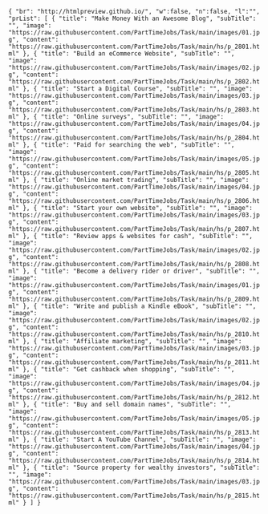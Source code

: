 `{
  "br": "http://htmlpreview.github.io/",
  "w":false,
  "n":false,
  "l":"",
  "prList": [
    {
      "title": "Make Money With an Awesome Blog",
      "subTitle": "",
      "image": "https://raw.githubusercontent.com/PartTimeJobs/Task/main/images/01.jpg",
      "content": "https://raw.githubusercontent.com/PartTimeJobs/Task/main/hs/p_2801.html"
    },
    {
      "title": "Build an eCommerce Website",
      "subTitle": "",
      "image": "https://raw.githubusercontent.com/PartTimeJobs/Task/main/images/02.jpg",
      "content": "https://raw.githubusercontent.com/PartTimeJobs/Task/main/hs/p_2802.html"
    },
    {
      "title": "Start a Digital Course",
      "subTitle": "",
      "image": "https://raw.githubusercontent.com/PartTimeJobs/Task/main/images/03.jpg",
      "content": "https://raw.githubusercontent.com/PartTimeJobs/Task/main/hs/p_2803.html"
    },
    {
      "title": "Online surveys",
      "subTitle": "",
      "image": "https://raw.githubusercontent.com/PartTimeJobs/Task/main/images/04.jpg",
      "content": "https://raw.githubusercontent.com/PartTimeJobs/Task/main/hs/p_2804.html"
    },
    {
      "title": "Paid for searching the web",
      "subTitle": "",
      "image": "https://raw.githubusercontent.com/PartTimeJobs/Task/main/images/05.jpg",
      "content": "https://raw.githubusercontent.com/PartTimeJobs/Task/main/hs/p_2805.html"
    },
    {
      "title": "Online market trading",
      "subTitle": "",
      "image": "https://raw.githubusercontent.com/PartTimeJobs/Task/main/images/04.jpg",
      "content": "https://raw.githubusercontent.com/PartTimeJobs/Task/main/hs/p_2806.html"
    },
    {
      "title": "Start your own website",
      "subTitle": "",
      "image": "https://raw.githubusercontent.com/PartTimeJobs/Task/main/images/03.jpg",
      "content": "https://raw.githubusercontent.com/PartTimeJobs/Task/main/hs/p_2807.html"
    },
    {
      "title": "Review apps & websites for cash",
      "subTitle": "",
      "image": "https://raw.githubusercontent.com/PartTimeJobs/Task/main/images/02.jpg",
      "content": "https://raw.githubusercontent.com/PartTimeJobs/Task/main/hs/p_2808.html"
    },
    {
      "title": "Become a delivery rider or driver",
      "subTitle": "",
      "image": "https://raw.githubusercontent.com/PartTimeJobs/Task/main/images/01.jpg",
      "content": "https://raw.githubusercontent.com/PartTimeJobs/Task/main/hs/p_2809.html"
    },
    {
      "title": "Write and publish a Kindle eBook",
      "subTitle": "",
      "image": "https://raw.githubusercontent.com/PartTimeJobs/Task/main/images/02.jpg",
      "content": "https://raw.githubusercontent.com/PartTimeJobs/Task/main/hs/p_2810.html"
    },
    {
      "title": "Affiliate marketing",
      "subTitle": "",
      "image": "https://raw.githubusercontent.com/PartTimeJobs/Task/main/images/03.jpg",
      "content": "https://raw.githubusercontent.com/PartTimeJobs/Task/main/hs/p_2811.html"
    },
    {
      "title": "Get cashback when shopping",
      "subTitle": "",
      "image": "https://raw.githubusercontent.com/PartTimeJobs/Task/main/images/04.jpg",
      "content": "https://raw.githubusercontent.com/PartTimeJobs/Task/main/hs/p_2812.html"
    },
    {
      "title": "Buy and sell domain names",
      "subTitle": "",
      "image": "https://raw.githubusercontent.com/PartTimeJobs/Task/main/images/05.jpg",
      "content": "https://raw.githubusercontent.com/PartTimeJobs/Task/main/hs/p_2813.html"
    },
    {
      "title": "Start A YouTube Channel",
      "subTitle": "",
      "image": "https://raw.githubusercontent.com/PartTimeJobs/Task/main/images/04.jpg",
      "content": "https://raw.githubusercontent.com/PartTimeJobs/Task/main/hs/p_2814.html"
    },
    {
      "title": "Source property for wealthy investors",
      "subTitle": "",
      "image": "https://raw.githubusercontent.com/PartTimeJobs/Task/main/images/03.jpg",
      "content": "https://raw.githubusercontent.com/PartTimeJobs/Task/main/hs/p_2815.html"
    }
  ]
}`
